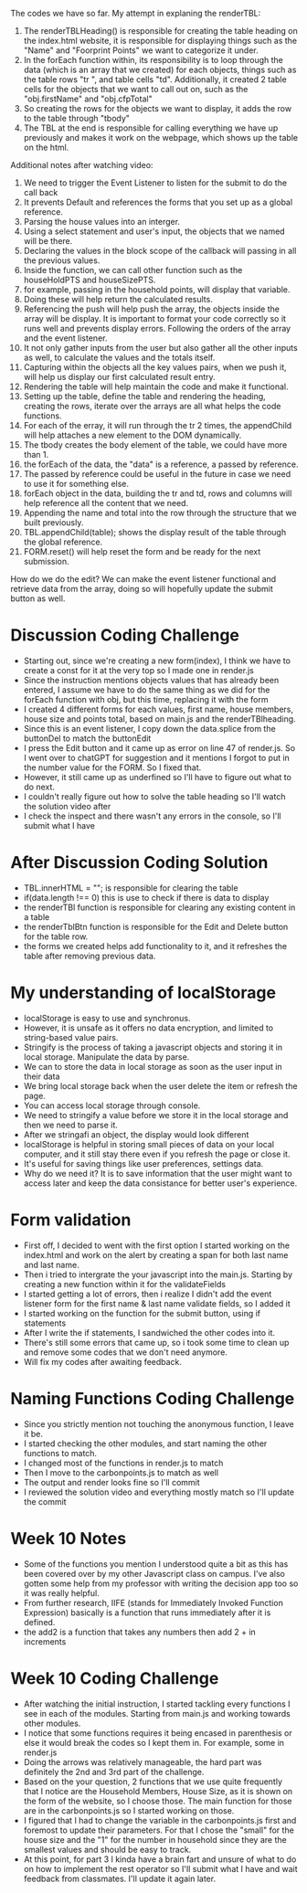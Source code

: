 The codes we have so far.
My attempt in explaning the  renderTBL:
1. The renderTBLHeading() is responsible for creating the table heading on the index.html website, it is responsible for displaying things such as the "Name" and "Foorprint Points" we want to categorize it under.
2. In the forEach function within, its responsibility is to loop through the data (which is an array that we created) for each objects, things such as the table rows "tr
", and table cells "td". Additionally, it created 2 table cells for the objects that we want to call out on, such as the "obj.firstName" and "obj.cfpTotal"
3. So creating the rows for the objects we want to display, it adds the row to the table through "tbody" 
4. The TBL at the end is responsible for calling everything we have up previously and makes it work on the webpage, which shows up the table on the html. 

Additional notes after watching video: 
1. We need to trigger the Event Listener to listen for the submit to do the call back
2. It prevents Default and references the forms that you set up as a global reference. 
3. Parsing the house values into an interger. 
4. Using a select statement and user's input, the objects that we named will be there. 
5. Declaring the values in the block scope of the callback will passing in all the previous values. 
6. Inside the function, we can call other function such as the houseHoldPTS and houseSizePTS. 
7. for example, passing in the household points, will display that variable.
8. Doing these will help return the calculated results. 
9. Referencing the push will help push the array, the objects inside the array will be display. It is important to format your code correctly so it runs well and prevents display errors. Following the orders of the array and the event listener. 
10. It not only gather inputs from the user but also gather all the other inputs as well, to calculate the values and the totals itself. 
11. Capturing within the objects all the key values pairs, when we push it, will help us display our first calculated result entry. 
12. Rendering the table will help maintain the code and make it functional. 
13. Setting up the table, define the table and rendering the heading, creating the rows, iterate over the arrays are all what helps the code functions. 
14. For each of the erray, it will run through the tr 2 times, the appendChild will help attaches a new element to the DOM dynamically. 
15. The tbody creates the body element of the table, we could have more than 1. 
16. the forEach of the data, the "data" is a reference, a passed by reference. 
17. The passed by reference could be useful in the future in case we need to use it for something else. 
18. forEach object in the data, building the tr and td, rows and columns will help reference all the content that we need. 
19. Appending the name and total into the row through the structure that we built previously. 
20. TBL.appendChild(table); shows the display result of the table through the global reference. 
21. FORM.reset() will help reset the form and be ready for the next submission. 

 How do we do the edit?
We can make the event listener functional and retrieve data from the array, doing so will hopefully update the submit button as well. 

# Discussion Coding Challenge
- Starting out, since we're creating a new form(index), I think we have to create a const for it at the very top so I made one in render.js
- Since the instruction mentions objects values that has already been entered, I assume we have to do the same thing as we did for the forEach function with obj, but this time, replacing it with the form
- I created 4 different forms for each values, first name, house members, house size and points total, based on main.js and the renderTBlheading. 
- Since this is an event listener, I copy down the data.splice from the buttonDel to match the buttonEdit
- I press the Edit button and it came up as error on line 47 of render.js. So I went over to chatGPT for suggestion and it mentions I forgot to put in the number value for the FORM. So I fixed that.
- However, it still came up as underfined so I'll have to figure out what to do next.
- I couldn't really figure out how to solve the table heading so I'll watch the solution video after
- I check the inspect and there wasn't any errors in the console, so I'll submit what I have 

# After Discussion Coding Solution
- TBL.innerHTML = ""; is responsible for clearing the table
- if(data.length !== 0) this is use to check if there is data to display
- the renderTBl function is responsible for clearing any existing content in a table
- the renderTblBtn function is responsible for the Edit and Delete button for the table row.
- the forms we created helps add functionality to it, and it refreshes the table after removing previous data. 

# My understanding of localStorage
- localStorage is easy to use and synchronus.
- However, it is unsafe as it offers no data encryption, and limited to string-based value pairs. 
- Stringify is the process of taking a javascript objects and storing it in local storage. Manipulate the data by parse. 
- We can to store the data in local storage as soon as the user input in their data
- We bring local storage back when the user delete the item or refresh the page. 
- You can access local storage through console.
- We need to stringify a value before we store it in the local storage and then we need to parse it. 
- After we stringafi an object, the display would look different
- localStorage is helpful in storing small pieces of data on your local computer, and it still stay there even if you refresh the page or close it.
- It's useful for saving things like user preferences, settings data.
- Why do we need it? It is to save information that the user might want to access later and keep the data consistance for better user's experience. 

# Form validation
- First off, I decided to went with the first option
I started working on the index.html and work on the alert by creating a span for both last name and last name.
- Then i tried to intergrate the your javascript into the main.js. Starting by creating a new function within it for the validateFields
- I started getting a lot of errors, then i realize I didn't add the event listener form for the first name & last name validate fields, so I added it
- I started working on the function for the submit button, using if statements
- After I write the if statements, I sandwiched the other codes into it. 
- There's still some errors that came up, so i took some time to clean up and remove some codes that we don't need anymore. 
- Will fix my codes after awaiting feedback.

# Naming Functions Coding Challenge
- Since you strictly mention not touching the anonymous function, I leave it be.
- I started checking the other modules, and start naming the other functions to match. 
- I changed most of the functions in render.js to match
- Then I move to the carbonpoints.js to match as well
- The output and render looks fine so I'll commit
- I reviewed the solution video and everything mostly match so I'll update the commit 

# Week 10 Notes
- Some of the functions you mention I understood quite a bit as this has been covered over by my other Javascript class on campus. I've also gotten some help from my professor with writing the decision app too so it was really helpful. 
- From further research, IIFE (stands for Immediately Invoked Function Expression) basically is a function that runs immediately after it is defined.
- the add2 is a function that takes any numbers then add 2 + in increments

# Week 10 Coding Challenge
- After watching the initial instruction, I started tackling every functions I see in each of the modules. Starting from main.js and working towards other modules. 
- I notice that some functions requires it being encased in parenthesis or else it would break the codes so I kept them in. For example, some in render.js
- Doing the arrows was relatively manageable, the hard part was definitely the 2nd and 3rd part of the challenge. 
- Based on the your question, 2 functions that we use quite frequently that I notice are the Household Members, House Size, as it is shown on the form of the website, so I choose those. The main function for those are in the carbonpoints.js so I started working on those. 
- I figured that I had to change the variable in the carbonpoints.js first and foremost to update their parameters. For that I chose the "small" for the house size and the "1" for the number in household since they are the smallest values and should be easy to track. 
- At this point, for part 3 I kinda have a brain fart and unsure of what to do on how to implement the rest operator so I'll submit what I have and wait feedback from classmates. I'll update it again later. 
